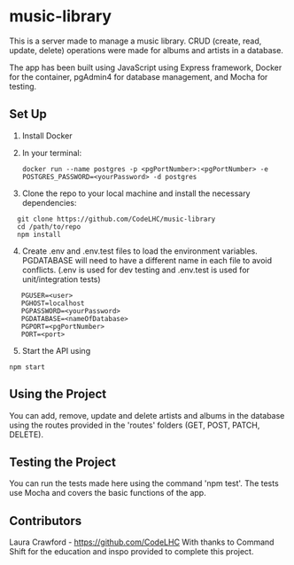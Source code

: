 # music-library

This is a server made to manage a music library. CRUD (create, read, update, delete) operations were made for albums and artists in a database.

The app has been built using JavaScript using Express framework, Docker for the container, pgAdmin4 for database management, and Mocha for testing.

## Set Up

1. Install Docker

2. In your terminal:

   ```cli
   docker run --name postgres -p <pgPortNumber>:<pgPortNumber> -e POSTGRES_PASSWORD=<yourPassword> -d postgres
   ```

3. Clone the repo to your local machine and install the necessary dependencies:

```
  git clone https://github.com/CodeLHC/music-library
  cd /path/to/repo
  npm install
```

4. Create .env and .env.test files to load the environment variables. PGDATABASE will need to have a different name in each file to avoid conflicts. (.env is used for dev testing and .env.test is used for unit/integration tests)

```
   PGUSER=<user>
   PGHOST=localhost
   PGPASSWORD=<yourPassword>
   PGDATABASE=<nameOfDatabase>
   PGPORT=<pgPortNumber>
   PORT=<port>
```

5. Start the API using

```
npm start
```

## Using the Project

You can add, remove, update and delete artists and albums in the database using the routes provided in the 'routes' folders (GET, POST, PATCH, DELETE).

## Testing the Project

You can run the tests made here using the command 'npm test'.
The tests use Mocha and covers the basic functions of the app.

## Contributors

Laura Crawford - https://github.com/CodeLHC
With thanks to Command Shift for the education and inspo provided to complete this project.
